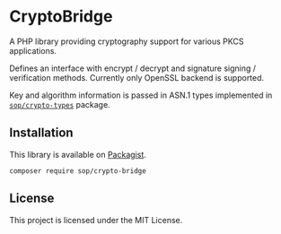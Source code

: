 # CryptoBridge

A PHP library providing cryptography support for various PKCS applications.

Defines an interface with encrypt / decrypt and
signature signing / verification methods.
Currently only OpenSSL backend is supported.

Key and algorithm information is passed in ASN.1 types implemented in
[`sop/crypto-types`](https://packagist.org/packages/sop/crypto-types) package.

## Installation

This library is available on
[Packagist](https://packagist.org/packages/sop/crypto-bridge).

    composer require sop/crypto-bridge

## License

This project is licensed under the MIT License.
